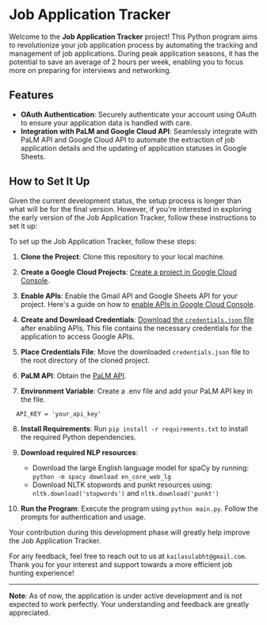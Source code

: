 # Job Application Tracker

Welcome to the **Job Application Tracker** project! This Python program aims to revolutionize your job application process by automating the tracking and management of job applications. During peak application seasons, it has the potential to save an average of 2 hours per week, enabling you to focus more on preparing for interviews and networking.

## Features

- **OAuth Authentication**: Securely authenticate your account using OAuth to ensure your application data is handled with care.
- **Integration with PaLM and Google Cloud API**: Seamlessly integrate with PaLM API and Google Cloud API to automate the extraction of job application details and the updating of application statuses in Google Sheets.
  

## How to Set It Up

Given the current development status, the setup process is longer than what will be for the final version. However, if you're interested in exploring the early version of the Job Application Tracker, follow these instructions to set it up:

To set up the Job Application Tracker, follow these steps:

1. **Clone the Project**: Clone this repository to your local machine.

2. **Create a Google Cloud Projects**: [Create a project in Google Cloud Console](https://developers.google.com/workspace/guides/create-project).

3. **Enable APIs**: Enable the Gmail API and Google Sheets API for your project. Here's a guide on how to [enable APIs in Google Cloud Console](https://developers.google.com/workspace/guides/enable-apis).

4. **Create and Download Credentials**: [Download the `credentials.json` file](https://developers.google.com/workspace/guides/create-credentials) after enabling APIs. This file contains the necessary credentials for the application to access Google APIs.

5. **Place Credentials File**: Move the downloaded `credentials.json` file to the root directory of the cloned project.

6. **PaLM API**: Obtain the [PaLM API](https://developers.generativeai.google/).

7. **Environment Variable**: Create a .env file and add your PaLM API key in the file. 
  ```
    API_KEY = 'your_api_key'
  ```

8. **Install Requirements**: Run `pip install -r requirements.txt` to install the required Python dependencies.

9. **Download required NLP resources**:
   - Download the large English language model for spaCy by running: `python -m spacy download en_core_web_lg`
   - Download NLTK stopwords and punkt resources using: `nltk.download('stopwords')` and `nltk.download('punkt')`

10. **Run the Program**: Execute the program using `python main.py`. Follow the prompts for authentication and usage.

Your contribution during this development phase will greatly help improve the Job Application Tracker.

For any feedback, feel free to reach out to us at `kailasulabht@gmail.com`. 
Thank you for your interest and support towards a more efficient job hunting experience!

---
**Note**: As of now, the application is under active development and is not expected to work perfectly. Your understanding and feedback are greatly appreciated.






